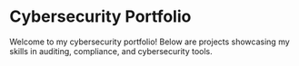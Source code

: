 # Cybersecurity Portfolio

Welcome to my cybersecurity portfolio! Below are projects showcasing my skills in auditing, compliance, and cybersecurity tools.
